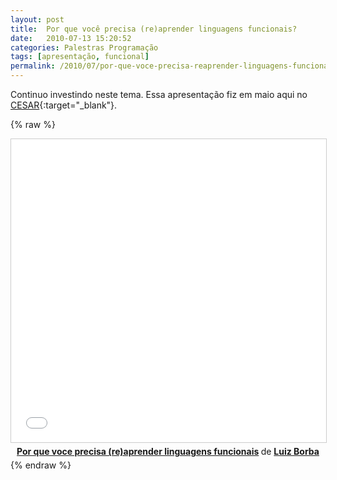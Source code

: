 ```yaml
---
layout: post
title:  Por que você precisa (re)aprender linguagens funcionais?
date:   2010-07-13 15:20:52
categories: Palestras Programação
tags: [apresentação, funcional]
permalink: /2010/07/por-que-voce-precisa-reaprender-linguagens-funcionais
---
```


Continuo investindo neste tema. Essa apresentação fiz em maio aqui no [CESAR][cesar]{:target="_blank"}.

{% raw %}
<center>
<iframe src="//www.slideshare.net/slideshow/embed_code/key/6LMAUWFuTbQTqV" width="595" height="485" frameborder="0" marginwidth="0" marginheight="0" scrolling="no" style="border:1px solid #CCC; border-width:1px; margin-bottom:5px; max-width: 100%;" allowfullscreen> </iframe> <div style="margin-bottom:5px"> <strong> <a href="//www.slideshare.net/lborba/por-que-voce-precisa-reaprender-linguagens-funcionais" title="Por que voce precisa (re)aprender linguagens funcionais" target="_blank">Por que voce precisa (re)aprender linguagens funcionais</a> </strong> de <strong><a target="_blank" href="//www.slideshare.net/lborba">Luiz Borba</a></strong> </div>
</center>
{% endraw %}

[cesar]: http://www.cesar.org.br/